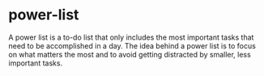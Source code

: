 # power-list
A power list is a to-do list that only includes the most important tasks that need to be accomplished in a day. The idea behind a power list is to focus on what matters the most and to avoid getting distracted by smaller, less important tasks.
